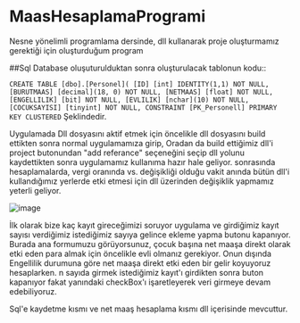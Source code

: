 # MaasHesaplamaProgrami
Nesne yönelimli programlama dersinde, dll kullanarak proje oluşturmamız gerektiği için oluşturduğum program

##Sql Database oluşuturulduktan sonra oluşturulacak tablonun kodu::

`CREATE TABLE [dbo].[Personel](
	[ID] [int] IDENTITY(1,1) NOT NULL,
	[BURUTMAAS] [decimal](18, 0) NOT NULL,
	[NETMAAS] [float] NOT NULL,
	[ENGELLILIK] [bit] NOT NULL,
	[EVLILIK] [nchar](10) NOT NULL,
	[COCUKSAYISI] [tinyint] NOT NULL,
 CONSTRAINT [PK_Personell] PRIMARY KEY CLUSTERED` 
Şeklindedir.

Uygulamada Dll dosyasını aktif etmek için öncelikle dll dosyasını build ettikten sonra normal uygulamamıza girip,
Oradan da build ettiğimiz dll'i project butonundan "add referance" seçeneğini seçip dll yolunu kaydettikten sonra uygulamamız kullanıma hazır hale geliyor. sonrasında 
hesaplamalarda, vergi oranında vs. değişikliği olduğu vakit anında bütün dll'i kullandığımız yerlerde etki etmesi için dll üzerinden değişiklik yapmamız yeterli geliyor.

![image](https://user-images.githubusercontent.com/114573591/208199770-1d45cf49-fe1f-42f7-88ba-c9fc1a919045.png)

İlk olarak bize kaç kayıt gireceğimizi soruyor uygulama ve girdiğimiz kayıt sayısı verdiğimiz istediğimiz sayıya gelince ekleme yapma butonu kapanıyor.
Burada ana formumuzu görüyorsunuz, çocuk başına net maaşa direkt olarak etki eden para almak için öncelikle evli olmanız gerekiyor.
Onun dışında Engellilik durumuna göre net maaşa direkt etki eden bir gelir koyuyoruz hesaplarken. n sayıda girmek istediğimiz kayıt'ı girdikten sonra buton kapanıyor fakat yanındaki checkBox'ı işaretleyerek veri girmeye devam edebiliyoruz.

Sql'e kaydetme kısmı ve net maaş hesaplama kısmı dll içerisinde mevcuttur.
